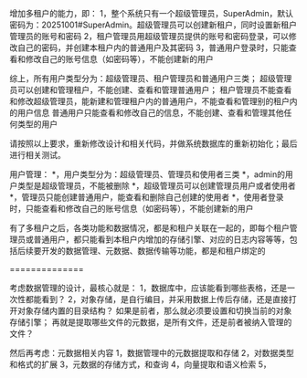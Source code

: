 增加多租户的能力，即：
1，整个系统只有一个超级管理员，SuperAdmin，默认密码为：20251001#SuperAdmin。超级管理员可以创建新租户，同时设置新租户管理员的账号和密码
2，租户管理员用超级管理员提供的账号和密码登录，可以修改自己的密码，并创建本租户内的普通用户及其密码
3，普通用户登录时，只能查看和修改自己的账号信息（如密码等），不能创建新的用户

综上，所有用户类型分为：超级管理员、租户管理员和普通用户三类；
超级管理员可以创建和管理租户，不能创建、查看和管理普通用户；
租户管理员不能查看和修改超级管理员，能新建和管理租户内的普通用户，不能查看和管理别的租户内的用户信息
普通用户只能查看和修改自己的信息，不能创建、查看和管理其他任何类型的用户

请按照以上要求，重新修改设计和相关代码，并做系统数据库的重新初始化；最后进行相关测试。

用户管理：
*，用户类型分为：超级管理员、管理员和使用者三类
*，admin的用户类型是超级管理员，不能被删除
*，超级管理员可以创建管理员用户或者使用者
*，管理员只能创建普通用户，能查看和删除自己创建的使用者
*，使用者登录时，只能查看和修改自己的账号信息（如密码等），不能创建新的用户

有了多租户之后，各类功能和数据情况，都是和租户关联在一起的，即每个租户管理员或普通用户，都只能看到本租户内增加的存储引擎、对应的日志内容等等，包括后续要开发的数据管理、元数据、数据传输等功能，都是和租户绑定的

==============

考虑数据管理的设计，最核心就是：
1，数据库中，应该能看到哪些表格，还是一次性都能看到？
2，对象存储，是自行编目，并采用数据上传后存储，还是直接打开对象存储内置的目录结构？
    如果是前者，那么就必须要设置和切换当前的对象存储引擎；
    再就是提取哪些文件的元数据，是所有文件，还是前者被纳入管理的文件？

然后再考虑：元数据相关内容
1，数据管理中的元数据提取和存储
2，对数据类型和格式的扩展
3，元数据的存储方式，和查询
4，向量提取和语义检索
5，